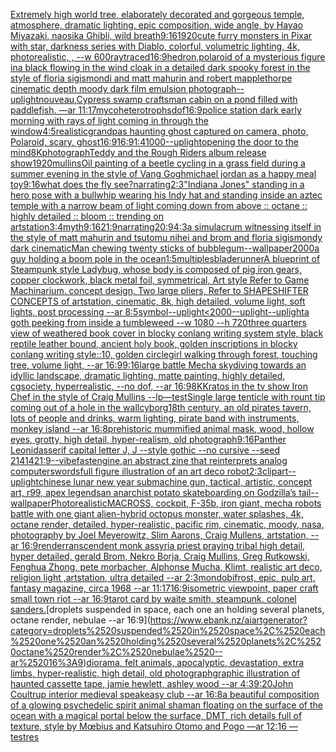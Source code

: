 [Extremely high world tree, elaborately decorated and gorgeous temple, atmosphere, dramatic lighting, epic composition, wide angle, by Hayao Miyazaki, naosika Ghibli, wild breath](https://www.ebank.nz/aiartgenerator?category=Extremely%2520high%2520world%2520tree%2C%2520elaborately%2520decorated%2520and%2520gorgeous%2520temple%2C%2520atmosphere%2C%2520dramatic%2520lighting%2C%2520epic%2520composition%2C%2520wide%2520angle%2C%2520by%2520Hayao%2520Miyazaki%2C%2520naosika%2520Ghibli%2C%2520wild%2520breath)[9:16](https://www.ebank.nz/aiartgenerator?category=9%3A16)[1920](https://www.ebank.nz/aiartgenerator?category=1920)[cute furry monsters in Pixar with star, darkness series with Diablo, colorful, volumetric lighting, 4k, photorealistic, , --w 600](https://www.ebank.nz/aiartgenerator?category=cute%2520furry%2520monsters%2520in%2520Pixar%2520with%2520star%2C%2520darkness%2520series%2520with%2520Diablo%2C%2520colorful%2C%2520volumetric%2520lighting%2C%25204k%2C%2520photorealistic%2C%2520%2C%2520--w%2520600)[raytraced](https://www.ebank.nz/aiartgenerator?category=raytraced)[16:9](https://www.ebank.nz/aiartgenerator?category=16%3A9)[hedron,](https://www.ebank.nz/aiartgenerator?category=hedron%2C)[polaroid of a mysterious figure ina black flowing in the wind cloak in a detailed dark spooky forest in the style of floria sigismondi and matt mahurin and robert mapplethorpe cinematic depth moody dark film emulsion photograph](https://www.ebank.nz/aiartgenerator?category=polaroid%2520of%2520a%2520mysterious%2520figure%2520ina%2520black%2520flowing%2520in%2520the%2520wind%2520cloak%2520in%2520a%2520detailed%2520dark%2520spooky%2520forest%2520in%2520the%2520style%2520of%2520floria%2520sigismondi%2520and%2520matt%2520mahurin%2520and%2520robert%2520mapplethorpe%2520cinematic%2520depth%2520moody%2520dark%2520film%2520emulsion%2520photograph)[--uplight](https://www.ebank.nz/aiartgenerator?category=--uplight)[nouveau,](https://www.ebank.nz/aiartgenerator?category=nouveau%2C)[Cypress swamp craftsman cabin on a pond filled with paddlefish. —ar 11:17](https://www.ebank.nz/aiartgenerator?category=Cypress%2520swamp%2520craftsman%2520cabin%2520on%2520a%2520pond%2520filled%2520with%2520paddlefish.%2520%E2%80%94ar%252011%3A17)[mycoheterotrophs](https://www.ebank.nz/aiartgenerator?category=mycoheterotrophs)[dof](https://www.ebank.nz/aiartgenerator?category=dof)[16:9](https://www.ebank.nz/aiartgenerator?category=16%3A9)[police station dark early morning with rays of light coming in through the window](https://www.ebank.nz/aiartgenerator?category=police%2520station%2520dark%2520early%2520morning%2520with%2520rays%2520of%2520light%2520coming%2520in%2520through%2520the%2520window)[4:5](https://www.ebank.nz/aiartgenerator?category=4%3A5)[realistic](https://www.ebank.nz/aiartgenerator?category=realistic)[grandpas haunting ghost captured on camera, photo, Polaroid, scary, ghost](https://www.ebank.nz/aiartgenerator?category=grandpas%2520haunting%2520ghost%2520captured%2520on%2520camera%2C%2520photo%2C%2520Polaroid%2C%2520scary%2C%2520ghost)[16:9](https://www.ebank.nz/aiartgenerator?category=16%3A9)[16:9](https://www.ebank.nz/aiartgenerator?category=16%3A9)[1:4](https://www.ebank.nz/aiartgenerator?category=1%3A4)[1000](https://www.ebank.nz/aiartgenerator?category=1000)[--uplight](https://www.ebank.nz/aiartgenerator?category=--uplight)[opening the door to the mind](https://www.ebank.nz/aiartgenerator?category=opening%2520the%2520door%2520to%2520the%2520mind)[8K](https://www.ebank.nz/aiartgenerator?category=8K)[photograph](https://www.ebank.nz/aiartgenerator?category=photograph)[Teddy and the Rough Riders album release show](https://www.ebank.nz/aiartgenerator?category=Teddy%2520and%2520the%2520Rough%2520Riders%2520album%2520release%2520show)[1920](https://www.ebank.nz/aiartgenerator?category=1920)[mullins](https://www.ebank.nz/aiartgenerator?category=mullins)[Oil painting of a beetle cycling in a grass field during a summer evening in the style of Vang Gogh](https://www.ebank.nz/aiartgenerator?category=Oil%2520painting%2520of%2520a%2520beetle%2520cycling%2520in%2520a%2520grass%2520field%2520during%2520a%2520summer%2520evening%2520in%2520the%2520style%2520of%2520Vang%2520Gogh)[michael jordan as a happy meal toy](https://www.ebank.nz/aiartgenerator?category=michael%2520jordan%2520as%2520a%2520happy%2520meal%2520toy)[9:16](https://www.ebank.nz/aiartgenerator?category=9%3A16)[what does the fly see?](https://www.ebank.nz/aiartgenerator?category=what%2520does%2520the%2520fly%2520see%3F)[narrating](https://www.ebank.nz/aiartgenerator?category=narrating)[2:3](https://www.ebank.nz/aiartgenerator?category=2%3A3)["Indiana Jones" standing in a hero pose with a bullwhip wearing his Indy hat and standing inside an aztec temple with a narrow beam of light coming down from above  :: octane :: highly detailed :: bloom :: trending on artstation](https://www.ebank.nz/aiartgenerator?category=%22Indiana%2520Jones%22%2520standing%2520in%2520a%2520hero%2520pose%2520with%2520a%2520bullwhip%2520wearing%2520his%2520Indy%2520hat%2520and%2520standing%2520inside%2520an%2520aztec%2520temple%2520with%2520a%2520narrow%2520beam%2520of%2520light%2520coming%2520down%2520from%2520above%2520%2520%3A%3A%2520octane%2520%3A%3A%2520highly%2520detailed%2520%3A%3A%2520bloom%2520%3A%3A%2520trending%2520on%2520artstation)[3:4](https://www.ebank.nz/aiartgenerator?category=3%3A4)[myth](https://www.ebank.nz/aiartgenerator?category=myth)[9:16](https://www.ebank.nz/aiartgenerator?category=9%3A16)[21:9](https://www.ebank.nz/aiartgenerator?category=21%3A9)[narrating](https://www.ebank.nz/aiartgenerator?category=narrating)[20:9](https://www.ebank.nz/aiartgenerator?category=20%3A9)[4:3](https://www.ebank.nz/aiartgenerator?category=4%3A3)[a simulacrum witnessing itself in the style of matt mahurin and tsutomu nihei and brom and floria sigismondy dark cinematic](https://www.ebank.nz/aiartgenerator?category=a%2520simulacrum%2520witnessing%2520itself%2520in%2520the%2520style%2520of%2520matt%2520mahurin%2520and%2520tsutomu%2520nihei%2520and%2520brom%2520and%2520floria%2520sigismondy%2520dark%2520cinematic)[Man chewing twenty sticks of bubblegum](https://www.ebank.nz/aiartgenerator?category=Man%2520chewing%2520twenty%2520sticks%2520of%2520bubblegum)[--wallpaper](https://www.ebank.nz/aiartgenerator?category=--wallpaper)[2000](https://www.ebank.nz/aiartgenerator?category=2000)[a guy holding a boom pole in the ocean](https://www.ebank.nz/aiartgenerator?category=a%2520guy%2520holding%2520a%2520boom%2520pole%2520in%2520the%2520ocean)[1:5](https://www.ebank.nz/aiartgenerator?category=1%3A5)[multiples](https://www.ebank.nz/aiartgenerator?category=multiples)[bladerunner](https://www.ebank.nz/aiartgenerator?category=bladerunner)[A blueprint of Steampunk style Ladybug,   whose body is composed of pig iron gears, copper clockwork, black metal foil, symmetrical, Art style Refer to Game Machinarium.  concept design, Two large pliers, Refer to SHAPESHIFTER CONCEPTS  of artstation, cinematic,  8k, high detailed,  volume light,  soft lights,  post processing    --ar 8:5](https://www.ebank.nz/aiartgenerator?category=A%2520blueprint%2520of%2520Steampunk%2520style%2520Ladybug%2C%2520%2520%2520whose%2520body%2520is%2520composed%2520of%2520pig%2520iron%2520gears%2C%2520copper%2520clockwork%2C%2520black%2520metal%2520foil%2C%2520symmetrical%2C%2520Art%2520style%2520Refer%2520to%2520Game%2520Machinarium.%2520%2520concept%2520design%2C%2520Two%2520large%2520pliers%2C%2520Refer%2520to%2520SHAPESHIFTER%2520CONCEPTS%2520%2520of%2520artstation%2C%2520cinematic%2C%2520%25208k%2C%2520high%2520detailed%2C%2520%2520volume%2520light%2C%2520%2520soft%2520lights%2C%2520%2520post%2520processing%2520%2520%2520%2520--ar%25208%3A5)[symbol](https://www.ebank.nz/aiartgenerator?category=symbol)[--uplight](https://www.ebank.nz/aiartgenerator?category=--uplight)[<2000](https://www.ebank.nz/aiartgenerator?category=%3C2000)[--uplight](https://www.ebank.nz/aiartgenerator?category=--uplight)[--uplight](https://www.ebank.nz/aiartgenerator?category=--uplight)[a goth peeking from inside a tumbleweed --w 1080 --h 720](https://www.ebank.nz/aiartgenerator?category=a%2520goth%2520peeking%2520from%2520inside%2520a%2520tumbleweed%2520--w%25201080%2520--h%2520720)[three quarters view of weathered book cover in blocky conlang writing system style, black reptile leather bound, ancient holy book, golden inscriptions in blocky conlang writing style::10, golden circle](https://www.ebank.nz/aiartgenerator?category=three%2520quarters%2520view%2520of%2520weathered%2520book%2520cover%2520in%2520blocky%2520conlang%2520writing%2520system%2520style%2C%2520black%2520reptile%2520leather%2520bound%2C%2520ancient%2520holy%2520book%2C%2520golden%2520inscriptions%2520in%2520blocky%2520conlang%2520writing%2520style%3A%3A10%2C%2520golden%2520circle)[girl walking through forest, touching tree, volume light, --ar 16:9](https://www.ebank.nz/aiartgenerator?category=girl%2520walking%2520through%2520forest%2C%2520touching%2520tree%2C%2520volume%2520light%2C%2520--ar%252016%3A9)[9:16](https://www.ebank.nz/aiartgenerator?category=9%3A16)[large battle Mecha skydiving towards an idyllic landscape, dramatic lighting, matte painting, highly detailed, cgsociety, hyperrealistic, --no dof, --ar 16:9](https://www.ebank.nz/aiartgenerator?category=large%2520battle%2520Mecha%2520skydiving%2520towards%2520an%2520idyllic%2520landscape%2C%2520dramatic%2520lighting%2C%2520matte%2520painting%2C%2520highly%2520detailed%2C%2520cgsociety%2C%2520hyperrealistic%2C%2520--no%2520dof%2C%2520--ar%252016%3A9)[8K](https://www.ebank.nz/aiartgenerator?category=8K)[Kratos in the tv show Iron Chef in the style of Craig Mullins --lp](https://www.ebank.nz/aiartgenerator?category=Kratos%2520in%2520the%2520tv%2520show%2520Iron%2520Chef%2520in%2520the%2520style%2520of%2520Craig%2520Mullins%2520--lp)[—test](https://www.ebank.nz/aiartgenerator?category=%E2%80%94test)[Single large tenticle with rount tip coming out of a hole in the wall](https://www.ebank.nz/aiartgenerator?category=Single%2520large%2520tenticle%2520with%2520rount%2520tip%2520coming%2520out%2520of%2520a%2520hole%2520in%2520the%2520wall)[cyborg](https://www.ebank.nz/aiartgenerator?category=cyborg)[18th century, an old pirates tavern, lots of people and drinks, warm lighting, pirate band with instruments, monkey island --ar 16:8](https://www.ebank.nz/aiartgenerator?category=18th%2520century%2C%2520an%2520old%2520pirates%2520tavern%2C%2520lots%2520of%2520people%2520and%2520drinks%2C%2520warm%2520lighting%2C%2520pirate%2520band%2520with%2520instruments%2C%2520monkey%2520island%2520--ar%252016%3A8)[prehistoric mummified animal mask, wood, hollow eyes, grotty, high detail, hyper-realism, old photograph](https://www.ebank.nz/aiartgenerator?category=prehistoric%2520mummified%2520animal%2520mask%2C%2520wood%2C%2520hollow%2520eyes%2C%2520grotty%2C%2520high%2520detail%2C%2520hyper-realism%2C%2520old%2520photograph)[9:16](https://www.ebank.nz/aiartgenerator?category=9%3A16)[Panther Leonidas](https://www.ebank.nz/aiartgenerator?category=Panther%2520Leonidas)[serif capital letter J, J --style gothic --no cursive --seed 21414](https://www.ebank.nz/aiartgenerator?category=serif%2520capital%2520letter%2520J%2C%2520J%2520--style%2520gothic%2520--no%2520cursive%2520--seed%252021414)[21:9](https://www.ebank.nz/aiartgenerator?category=21%3A9)[--vibefast](https://www.ebank.nz/aiartgenerator?category=--vibefast)[engine,](https://www.ebank.nz/aiartgenerator?category=engine%2C)[an abstract zine that reinterprets analog computers](https://www.ebank.nz/aiartgenerator?category=an%2520abstract%2520zine%2520that%2520reinterprets%2520analog%2520computers)[words](https://www.ebank.nz/aiartgenerator?category=words)[full figure illustration of an art deco robot](https://www.ebank.nz/aiartgenerator?category=full%2520figure%2520illustration%2520of%2520an%2520art%2520deco%2520robot)[2:3](https://www.ebank.nz/aiartgenerator?category=2%3A3)[clipart](https://www.ebank.nz/aiartgenerator?category=clipart)[--uplight](https://www.ebank.nz/aiartgenerator?category=--uplight)[chinese lunar new year submachine gun, tactical, artistic, concept art, r99, apex legends](https://www.ebank.nz/aiartgenerator?category=chinese%2520lunar%2520new%2520year%2520submachine%2520gun%2C%2520tactical%2C%2520artistic%2C%2520concept%2520art%2C%2520r99%2C%2520apex%2520legends)[an anarchist potato skateboarding on Godzilla’s tail](https://www.ebank.nz/aiartgenerator?category=an%2520anarchist%2520potato%2520skateboarding%2520on%2520Godzilla%E2%80%99s%2520tail)[--wallpaper](https://www.ebank.nz/aiartgenerator?category=--wallpaper)[Photorealistic](https://www.ebank.nz/aiartgenerator?category=Photorealistic)[MACROSS, cockpit, F-35b, iron giant, mecha robots battle with one giant alien-hybrid octopus monster, water splashes, 4k, octane render, detailed, hyper-realistic, pacific rim, cinematic, moody, nasa, photography by Joel Meyerowitz, Slim Aarons, Craig Mullens, artstation, --ar 16:9](https://www.ebank.nz/aiartgenerator?category=MACROSS%2C%2520cockpit%2C%2520F-35b%2C%2520iron%2520giant%2C%2520mecha%2520robots%2520battle%2520with%2520one%2520giant%2520alien-hybrid%2520octopus%2520monster%2C%2520water%2520splashes%2C%25204k%2C%2520octane%2520render%2C%2520detailed%2C%2520hyper-realistic%2C%2520pacific%2520rim%2C%2520cinematic%2C%2520moody%2C%2520nasa%2C%2520photography%2520by%2520Joel%2520Meyerowitz%2C%2520Slim%2520Aarons%2C%2520Craig%2520Mullens%2C%2520artstation%2C%2520--ar%252016%3A9)[render](https://www.ebank.nz/aiartgenerator?category=render)[ranscendent monk assyria priest praying tribal high detail, hyper detailed, gerald Brom, Nekro Borja, Craig Mullins, Greg Rutkowski, Fenghua Zhong, pete morbacher, Alphonse Mucha, Klimt, realistic art deco, religion light ,artstation, ultra detailed --ar 2:3](https://www.ebank.nz/aiartgenerator?category=ranscendent%2520monk%2520assyria%2520priest%2520praying%2520tribal%2520high%2520detail%2C%2520hyper%2520detailed%2C%2520gerald%2520Brom%2C%2520Nekro%2520Borja%2C%2520Craig%2520Mullins%2C%2520Greg%2520Rutkowski%2C%2520Fenghua%2520Zhong%2C%2520pete%2520morbacher%2C%2520Alphonse%2520Mucha%2C%2520Klimt%2C%2520realistic%2520art%2520deco%2C%2520religion%2520light%2520%2Cartstation%2C%2520ultra%2520detailed%2520--ar%25202%3A3)[mondo](https://www.ebank.nz/aiartgenerator?category=mondo)[bifrost, epic, pulp art, fantasy magazine, circa 1968 --ar 11:17](https://www.ebank.nz/aiartgenerator?category=bifrost%2C%2520epic%2C%2520pulp%2520art%2C%2520fantasy%2520magazine%2C%2520circa%25201968%2520--ar%252011%3A17)[16:9](https://www.ebank.nz/aiartgenerator?category=16%3A9)[isometric viewpoint, paper craft small town riot   --ar 16:9](https://www.ebank.nz/aiartgenerator?category=isometric%2520viewpoint%2C%2520paper%2520craft%2520small%2520town%2520riot%2520%2520%2520--ar%252016%3A9)[tarot card by waite smith, steampunk. colonel sanders.](https://www.ebank.nz/aiartgenerator?category=tarot%2520card%2520by%2520waite%2520smith%2C%2520steampunk.%2520colonel%2520sanders.)[droplets suspended in space, each one an holding several planets, octane render, nebulae --ar 16:9](https://www.ebank.nz/aiartgenerator?category=droplets%2520suspended%2520in%2520space%2C%2520each%2520one%2520an%2520holding%2520several%2520planets%2C%2520octane%2520render%2C%2520nebulae%2520--ar%252016%3A9)[diorama, felt animals, apocalyptic, devastation, extra limbs, hyper-realistic, high detail, old photograph](https://www.ebank.nz/aiartgenerator?category=diorama%2C%2520felt%2520animals%2C%2520apocalyptic%2C%2520devastation%2C%2520extra%2520limbs%2C%2520hyper-realistic%2C%2520high%2520detail%2C%2520old%2520photograph)[graphic illustration of haunted cassette tape, jamie hewlett, ashley wood --ar 4:3](https://www.ebank.nz/aiartgenerator?category=graphic%2520illustration%2520of%2520haunted%2520cassette%2520tape%2C%2520jamie%2520hewlett%2C%2520ashley%2520wood%2520--ar%25204%3A3)[9:20](https://www.ebank.nz/aiartgenerator?category=9%3A20)[John Coultrup interior medieval speakeasy club --ar 16:8](https://www.ebank.nz/aiartgenerator?category=John%2520Coultrup%2520interior%2520medieval%2520speakeasy%2520club%2520--ar%252016%3A8)[a beautiful composition of a glowing psychedelic spirit animal shaman floating on the surface of the ocean with a magical portal below the surface, DMT,  rich details full of texture, style by Mœbius and Katsuhiro Otomo and Pogo —ar 12:16 —test](https://www.ebank.nz/aiartgenerator?category=a%2520beautiful%2520composition%2520of%2520a%2520glowing%2520psychedelic%2520spirit%2520animal%2520shaman%2520floating%2520on%2520the%2520surface%2520of%2520the%2520ocean%2520with%2520a%2520magical%2520portal%2520below%2520the%2520surface%2C%2520DMT%2C%2520%2520rich%2520details%2520full%2520of%2520texture%2C%2520style%2520by%2520M%C5%93bius%2520and%2520Katsuhiro%2520Otomo%2520and%2520Pogo%2520%E2%80%94ar%252012%3A16%2520%E2%80%94test)[res](https://www.ebank.nz/aiartgenerator?category=res)